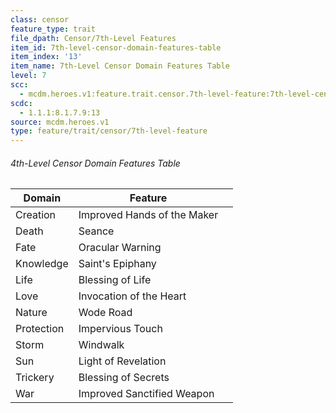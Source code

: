 ```yaml
---
class: censor
feature_type: trait
file_dpath: Censor/7th-Level Features
item_id: 7th-level-censor-domain-features-table
item_index: '13'
item_name: 7th-Level Censor Domain Features Table
level: 7
scc:
  - mcdm.heroes.v1:feature.trait.censor.7th-level-feature:7th-level-censor-domain-features-table
scdc:
  - 1.1.1:8.1.7.9:13
source: mcdm.heroes.v1
type: feature/trait/censor/7th-level-feature
---
```


###### 4th-Level Censor Domain Features Table

| Domain     | Feature                     |     |
| ---------- | --------------------------- | --- |
| Creation   | Improved Hands of the Maker |     |
| Death      | Seance                      |     |
| Fate       | Oracular Warning            |     |
| Knowledge  | Saint's Epiphany            |     |
| Life       | Blessing of Life            |     |
| Love       | Invocation of the Heart     |     |
| Nature     | Wode Road                   |     |
| Protection | Impervious Touch            |     |
| Storm      | Windwalk                    |     |
| Sun        | Light of Revelation         |     |
| Trickery   | Blessing of Secrets         |     |
| War        | Improved Sanctified Weapon  |     |
